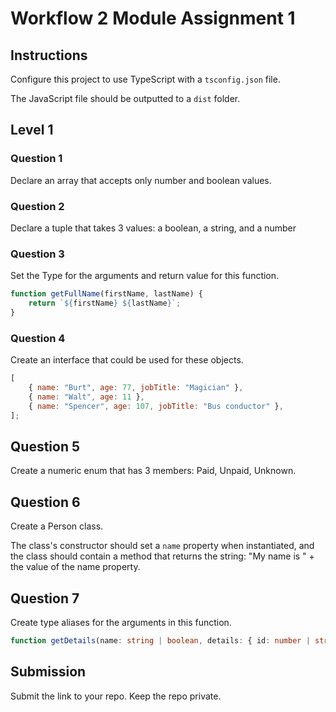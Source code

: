 # Workflow 2 Module Assignment 1

## Instructions

Configure this project to use TypeScript with a `tsconfig.json` file.

The JavaScript file should be outputted to a `dist` folder.

## Level 1

### Question 1

Declare an array that accepts only number and boolean values.

### Question 2

Declare a tuple that takes 3 values: a boolean, a string, and a number

### Question 3

Set the Type for the arguments and return value for this function.

```ts
function getFullName(firstName, lastName) {
    return `${firstName} ${lastName}`;
}
```

### Question 4

Create an interface that could be used for these objects.

```js
[
	{ name: "Burt", age: 77, jobTitle: "Magician" },
	{ name: "Walt", age: 11 },
	{ name: "Spencer", age: 107, jobTitle: "Bus conductor" },
];
```

## Question 5

Create a numeric enum that has 3 members: Paid, Unpaid, Unknown.

## Question 6

Create a Person class.

The class's constructor should set a `name` property when instantiated, and the class should contain a method that returns the string: "My name is " + the value of the name property.

## Question 7

Create type aliases for the arguments in this function.

```ts
function getDetails(name: string | boolean, details: { id: number | string, status: string | boolean }){}
```

## Submission

Submit the link to your repo. Keep the repo private.
